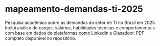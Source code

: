 # mapeamento-demandas-ti-2025
Pesquisa acadêmica sobre as demandas do setor de TI no Brasil em 2025. Inclui análise de cargos, salários, habilidades técnicas e comportamentais com base em dados de plataformas como LinkedIn e Glassdoor. PDF completo disponível no repositório.
